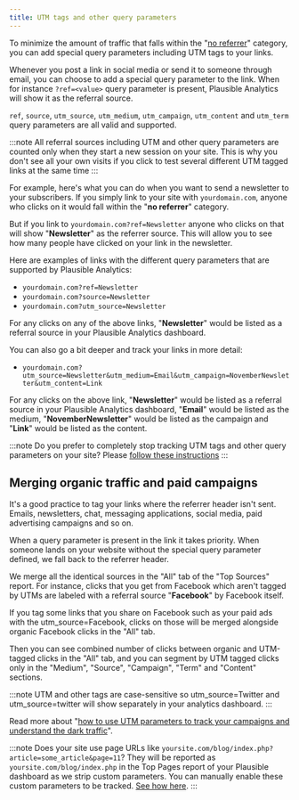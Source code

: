 ```yaml
---
title: UTM tags and other query parameters
---
```


To minimize the amount of traffic that falls within the "[no referrer](top-referrers.md)" category, you can add special query parameters including UTM tags to your links.

Whenever you post a link in social media or send it to someone through email, you can choose to add a special query parameter to the link. When for instance `?ref=<value>` query parameter is present, Plausible Analytics will show it as the referral source.

`ref`, `source`, `utm_source`, `utm_medium`, `utm_campaign`, `utm_content` and `utm_term` query parameters are all valid and supported.

:::note 
All referral sources including UTM and other query parameters are counted only when they start a new session on your site. This is why you don't see all your own visits if you click to test several different UTM tagged links at the same time
:::

For example, here's what you can do when you want to send a newsletter to your subscribers. If you simply link to your site with `yourdomain.com`, anyone who clicks on it would fall within the "**no referrer**" category. 

But if you link to `yourdomain.com?ref=Newsletter` anyone who clicks on that will show "**Newsletter**" as the referrer source. This will allow you to see how many people have clicked on your link in the newsletter.

Here are examples of links with the different query parameters that are supported by Plausible Analytics:

* `yourdomain.com?ref=Newsletter`
* `yourdomain.com?source=Newsletter`
* `yourdomain.com?utm_source=Newsletter`

For any clicks on any of the above links, "**Newsletter**" would be listed as a referral source in your Plausible Analytics dashboard. 

You can also go a bit deeper and track your links in more detail:

* `yourdomain.com?utm_source=Newsletter&utm_medium=Email&utm_campaign=NovemberNewsletter&utm_content=Link`

For any clicks on the above link, "**Newsletter**" would be listed as a referral source in your Plausible Analytics dashboard, "**Email**" would be listed as the medium, "**NovemberNewsletter**" would be listed as the campaign and "**Link**" would be listed as the content. 

:::note 
Do you prefer to completely stop tracking UTM tags and other query parameters on your site? Please [follow these instructions](stop-tracking-utm-tags.md)
:::

## Merging organic traffic and paid campaigns 

It's a good practice to tag your links where the referrer header isn't sent. Emails, newsletters, chat, messaging applications, social media, paid advertising campaigns and so on.

When a query parameter is present in the link it takes priority. When someone lands on your website without the special query parameter defined, we fall back to the referrer header.

We merge all the identical sources in the "All" tab of the "Top Sources" report. For instance, clicks that you get from Facebook which aren't tagged by UTMs are labeled with a referral source "**Facebook**" by Facebook itself. 

If you tag some links that you share on Facebook such as your paid ads with the utm_source=Facebook, clicks on those will be merged alongside organic Facebook clicks in the "All" tab. 

Then you can see combined number of clicks between organic and UTM-tagged clicks in the "All" tab, and you can segment by UTM tagged clicks only in the "Medium", "Source", "Campaign", "Term" and "Content" sections.

:::note 
UTM and other tags are case-sensitive so utm_source=Twitter and utm_source=twitter will show separately in your analytics dashboard.
:::

Read more about "[how to use UTM parameters to track your campaigns and understand the dark traffic](https://plausible.io/blog/utm-tracking-tags)".

:::note 
Does your site use page URLs like `yoursite.com/blog/index.php?article=some_article&page=11`? They will be reported as `yoursite.com/blog/index.php` in the Top Pages report of your Plausible dashboard as we strip custom parameters. You can manually enable these custom parameters to be tracked. [See how here](custom-query-params.md).
:::
